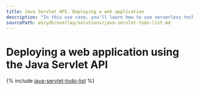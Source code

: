 ```yaml
---
title: Java Servlet API. Deploying a web application
description: "In this use case, you'll learn how to use serverless technologies and the Java Servlet API to create a simple web application for managing a task list."
sourcePath: en/ydb/overlay/solutions/java-servlet-todo-list.md
---
```


# Deploying a web application using the Java Servlet API

{% include [java-servlet-todo-list](../../_includes/java-servlet-todo-list.md) %}

